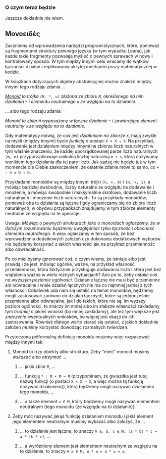 <!-- -*- coding: utf-8 -*- -->
### O czym teraz będzie

Jeszcze dokładnie nie wiem.

## Μονοειδές

Zaczniemy od wprowadzenia narzędzi programistycznych, które, ponieważ są fragmentami struktury
pewnego języka (w tym wypadku Leana), jak każde takie fragmenty pozwalają myśleć o pewnych sprawach
w nowy i kontrolowany sposób. W tym między innymi celu wracamy do wątków łączności działań i
replikowania ukrytej mechaniki prozy matematycznej w kodzie.

W książkach dotyczących algebry abstrakcyjnej można znaleźć między innymi tego rodzaju zdania ...

*[Monoid](https://pl.wikipedia.org/wiki/Monoid) to trójka `(M, *, u)` złożona ze zbioru `M`,
określonego na nim działania `*` i elementu neutralnego `u` ze względu na to działanie*.

... albo tego rodzaju zdania:

*Monoid to zbiór `M` wyposażony w łączne działanie `*` i zawierający element neutralny `u` ze
względu na to działanie*.

Gdy matematycy mówią, że coś jest *działaniem na zbiorze* `X`, mają zwykle na myśli (między innymi)
bycie *funkcją* o postaci `X × X → X`. Na przykład, dodawanie jest działaniem między innymi na
zbiorze liczb naturalnych w tym właśnie znaczeniu, że każdej uporządkowanej parze liczb naturalnych
`(m, n)` przyporządkowuje unikalną liczbę naturalną `m + n`, którą nazywamy wynikiem tego działania
dla tej pary liczb. Jak sądzę nie będzie już w tym momencie dla Ciebie zaskoczeniem, że ostatnie
zdanie mówi to samo, co `+ : ℕ × ℕ → ℕ`.

Przykładami monoidów są między innymi trójki `(ℕ, +, 0)` i `(ℕ, ×, 1)`, a mówiąc bardziej swobodnie,
liczby naturalne ze względu na dodawanie i mnożenie, a mówiąc swobodnie i maksymalnie skrótowo,
dodawanie liczb naturalnych i mnożenie liczb naturalnych. To są przykłady monoidów, ponieważ oba te
działania są łączne i gdy ograniczamy się do zbioru liczb naturalnych, w obydwu przypadkach
znajdujemy w tym zbiorze elementy neutralne ze względu na te operacje.

Uwaga: *Mówiąc o pewnych strukturach jako o monoidach ogłaszamy, że w dalszym rozumowaniu będziemy
uwzględniać tylko łączność i obecność elementu neutralnego*. A więc ogłaszamy w ten sposób, że bez
wprowadzenia dodatkowych założeń czy dokonania dodatkowych wyborów nie będziemy korzystać z takich
własności jak na przykład przemienność albo odwracalność. 

Po co mielibyśmy *ignorować* coś, o czym wiemy, że istnieje albo jest prawdą i że jest, mówiąc
ogólnie, ważne, na przykład własność przemienności, która faktycznie przysługuje dodawaniu liczb i
która jest bez wiątpienia ważna w wielu różnych sytuacjach? Ano po to, żeby *ustalić coś na wyższym
poziomie ogólności*. Działanie łączne nie musi być przemienne ani odwracalne i wiele działań
łącznych nie ma co najmniej jednej z tych własności. Cokolwiek uda nam się ustalić na temat
monoidów, będziemy mogli zastosować zarówno do działań łącznych, które są jednocześnie przemienne
albo odwracalne, jak i do takich, które nie są. Im wyższy poziom ogólności, to znaczy im mniej albo
im słabsze własności zakładamy, tym *trudniej* o jakieś wnioski (bo mniej zakładamy), ale też tym
większe jest *znaczenie* ewentualnych wniosków, bo więcej jest okazji do ich zastosowania. Również
dlatego warto starać się ustalać, z jakich dokładnie założeń *musimy* korzystać dowodząc rozmaitych
twierdzeń.

Przytoczoną półformalną definicję monoidu możemy więc rozpakować między innymi tak: 

1. Monoid to trzy obiekty albo struktury. Żeby "mieć" monoid musimy *wskazać* albo *otrzymać* ...

   1. ... jakiś zbiór `M`, ...

   2. ... funkcję `* : M × M → M` (przypominam, że gwiazdka jest tutaj nazwą funkcji \{o postaci `X
× X → X`, a więc można tą funkcję nazywać działaniem\}), którą będziemy mogli nazywać działaniem
tego monoidu, ...

   3. ... a także element `u ∈ M`, który będziemy mogli nazywać elementem neutralnym (tego monoidu
    \{ze względu na to działanie\}).

2. Żeby móc nazywać jakąś funkcję działaniem monoidu i jakiś element jego elementem neutralnym
musimy wykazać albo założyć, że ...

   1. ... to działanie jest łączne, to znaczy `∀ a, b, c ∈ M, (a * b) * c = a * (b * c)`, ...

   2. ... a wyróżniony element jest elementem neutralnym ze względu na to działanie, to znaczy `∀ a
    ∈ M, u * a = a * u = a`.

